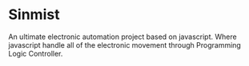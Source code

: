 # Sinmist
An ultimate electronic automation project based on javascript. Where javascript handle all of the electronic movement through Programming Logic Controller.
